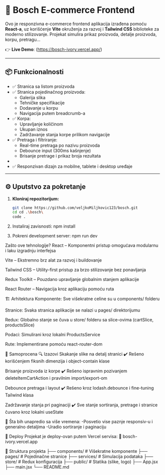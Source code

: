 # 🛒 Bosch E-commerce Frontend

Ovo je responzivna e-commerce frontend aplikacija izrađena pomoću **React-a**, uz korišćenje **Vite** okruženja za razvoj i **Tailwind CSS** biblioteke za moderno stilizovanje. Projekat simulira prikaz proizvoda, detalje proizvoda, korpu, pretragu...

👉 **Live Demo**: (https://bosch-ivory.vercel.app/)

---

## 📦 Funkcionalnosti

- ✅ Stranica sa listom proizvoda
- ✅ Stranica pojedinačnog proizvoda:
  - Galerija slika
  - Tehničke specifikacije
  - Dodavanje u korpu
  - Navigacija putem breadcrumb-a
- ✅ Korpa:
  - Upravljanje količinom
  - Ukupan iznos
  - Zadržavanje stanja korpe prilikom navigacije
- ✅ Pretraga i filtriranje:
  - Real-time pretraga po nazivu proizvoda
  - Debounce input (300ms kašnjenje)
  - Brisanje pretrage i prikaz broja rezultata
- 
- ✅ Responzivan dizajn za mobilne, tablete i desktop uređaje

---

## ⚙️ Uputstvo za pokretanje

1. **Kloniraj repozitorijum:**
   ```bash
   git clone https://github.com/veljkoMiljkovic123/bosch.git
   cd cd .\bosch\
   code .

2.  Instaliraj zavisnosti: npm install

3. Pokreni development server: npm run dev

Zašto ove tehnologije?
React – Komponentni pristup omogućava modularnu i laku izgradnju interfejsa

Vite – Ekstremno brz alat za razvoj i buildovanje

Tailwind CSS – Utility-first pristup za brzo stilizovanje bez ponavljanja

Redux Toolkit – Pouzdano upravljanje globalnim stanjem aplikacije

React Router – Navigacija kroz aplikaciju pomoću ruta


🏗️ Arhitektura
Komponente: Sve višekratne celine su u components/ folderu

Stranice: Svaka stranica aplikacije se nalazi u pages/ direktorijumu

Redux: Globalno stanje se čuva u store/ folderu sa slice-ovima (cartSlice, productsSlice)

Podaci: Simulirani kroz lokalni ProductsService

Rute: Implementirane pomoću react-router-dom

🧪 Samoprocena
🔍 Izazovi
Skakanje slike na detalj stranici
✔️ Rešeno korišćenjem fiksnih dimenzija i object-contain klase

Brisanje proizvoda iz korpe
✔️ Rešeno ispravnim pozivanjem deleteItemCartAction i pravilnim import/export-om

Debounce pretraga i layout
✔️ Rešeno kroz lodash.debounce i fine-tuning Tailwind klasa

Zadržavanje stanja pri paginaciji
✔️ Sve stanje sortiranja, pretrage i stranice čuvano kroz lokalni useState

🔧 Šta bih unapredio sa više vremena:
-Posvetio vise paznje responsiv-u i generalno detaljima
-Uradio sortiranje i paginaciju

🚀 Deploy
Projekat je deploy-ovan putem Vercel servisa:
🔗 bosch-ivory.vercel.app


📁 Struktura projekta
├── components/              # Višekratne komponente
├── pages/                   # Pojedinačne stranice
├── services/                # Simulacija podataka
├── store/                   # Redux konfiguracija
├── public/                  # Statika (slike, logo)
├── App.jsx
├── main.jsx
└── README.md
